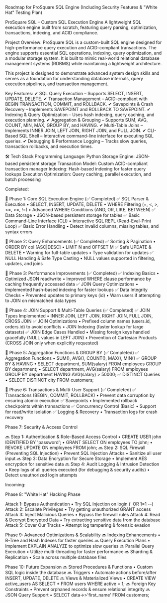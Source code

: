 Roadmap for ProSquare SQL Engine
(Including Security Features & "White Hat" Testing Plan)
 
ProSquare SQL – Custom SQL Execution Engine
A lightweight SQL execution engine built from scratch, featuring query parsing, optimization, transactions, indexing, and ACID compliance.

Project Overview:
ProSquare SQL is a custom-built SQL engine designed for high-performance query execution and ACID-compliant transactions. The engine supports essential SQL operations, indexing, query optimization, and a modular storage system. It is built to mimic real-world relational database management systems (RDBMS) while maintaining a lightweight architecture.

This project is designed to demonstrate advanced system design skills and serves as a foundation for understanding database internals, query execution pipelines, and transaction management.

Key Features:
✔ SQL Query Execution – Supports SELECT, INSERT, UPDATE, DELETE.
✔ Transaction Management – ACID-compliant with BEGIN TRANSACTION, COMMIT, and ROLLBACK.
✔ Savepoints & Crash Recovery – Implements SAVEPOINT and ROLLBACK TO SAVEPOINT.
✔ Indexing & Query Optimization – Uses hash indexing, query caching, and execution planning.
✔ Aggregation & Grouping – Supports SUM, AVG, COUNT, MIN, MAX, GROUP BY, and HAVING.
✔ Multi-Table Joins – Implements INNER JOIN, LEFT JOIN, RIGHT JOIN, and FULL JOIN.
✔ CLI-Based SQL Shell – Interactive command-line interface for executing SQL queries.
✔ Debugging & Performance Logging – Tracks slow queries, transaction rollbacks, and execution times.

🛠 Tech Stack
Programming Language: Python
Storage Engine: JSON-based persistent storage
Transaction Model: Custom ACID-compliant transaction manager
Indexing: Hash-based indexing for faster query lookups
Execution Optimization: Query caching, parallel execution, and batch processing


Completed:
 
🔷 Phase 1: Core SQL Execution Engine (✅ Completed)
✅ SQL Parser & Execution
•	SELECT, INSERT, UPDATE, DELETE
•	WHERE Filtering (=, <, >, <=, >=, !=)
•	Advanced WHERE Conditions (AND, OR, LIKE, BETWEEN)
✅ Data Storage
•	JSON-based persistent storage for tables
✅ Basic Command-Line Interface (CLI)
•	Interactive SQL REPL (Read-Eval-Print Loop)
✅ Basic Error Handling
•	Detect invalid columns, missing tables, and syntax errors
 
🔷 Phase 2: Query Enhancements (✅ Completed)
✅ Sorting & Pagination
•	ORDER BY col [ASC|DESC]
•	LIMIT N and OFFSET M
✅ Safe UPDATE & DELETE
•	Warning for full-table updates
•	Type validation for updates
✅ NULL Handling & Safe Type Casting
•	NULL values supported in filtering, updates, and joins
 
🔷 Phase 3: Performance Improvements (✅ Completed)
✅ Indexing Basics
•	Optimized JSON read/write
•	Improved WHERE clause performance by caching frequently accessed data
✅ JOIN Query Optimizations
•	Implemented hash-based indexing for faster lookups
✅ Data Integrity Checks
•	Prevented updates to primary keys (id)
•	Warn users if attempting to JOIN on mismatched data types
 
🔷 Phase 4: JOIN Support & Multi-Table Queries (✅ Completed)
✅ JOIN Types Implemented
•	INNER JOIN, LEFT JOIN, RIGHT JOIN, FULL JOIN, CROSS JOIN
✅ JOIN Optimizations
•	Prefixed column names (users.id, orders.id) to avoid conflicts
•	JOIN Indexing (faster lookup for large datasets)
✅ JOIN Edge Cases Handled
•	Missing foreign keys handled gracefully (NULL values in LEFT JOIN)
•	Prevention of Cartesian Products (CROSS JOIN only when explicitly requested)
 
🔷 Phase 5: Aggregation Functions & GROUP BY (✅ Completed)
✅ Aggregation Functions
•	SUM(), AVG(), COUNT(), MAX(), MIN()
✅ GROUP BY & HAVING
•	SELECT department, SUM(salary) FROM employees GROUP BY department;
•	SELECT department, AVG(salary) FROM employees GROUP BY department HAVING AVG(salary) > 50000;
✅ DISTINCT Queries
•	SELECT DISTINCT city FROM customers;
 
🔷 Phase 6: Transactions & Multi-User Support (✅ Completed)
✅ Transactions (BEGIN, COMMIT, ROLLBACK)
•	Prevent data corruption by ensuring atomic execution
✅ Savepoints
•	Implemented rollback checkpoints within transactions
✅ Concurrency Control (Basic)
•	Support for read/write isolation
✅ Logging & Recovery
•	Transaction logs for crash recovery

 
Phase 7: Security & Access Control

🔜 Step 1: Authentication & Role-Based Access Control
•	CREATE USER john IDENTIFIED BY 'password';
•	GRANT SELECT ON employees TO john;
•	REVOKE UPDATE ON employees FROM john;
🔜 Step 2: SQL Firewall (Preventing SQL Injection)
•	Prevent SQL Injection Attacks
•	Sanitize all user input
🔜 Step 3: Data Encryption for Secure Storage
•	Implement AES encryption for sensitive data
🔜 Step 4: Audit Logging & Intrusion Detection
•	Keep logs of all queries executed (for debugging & security audits)
•	Detect unauthorized login attempts

Incoming:
 
Phase 8: "White Hat" Hacking Phase

Attack 1: Bypass Authentication
•	Try SQL Injection on login (' OR 1=1 --)
Attack 2: Escalate Privileges
•	Try getting unauthorized GRANT access
Attack 3: Inject Malicious Queries
•	Bypass the firewall rules
Attack 4: Read & Decrypt Encrypted Data
•	Try extracting sensitive data from the database
Attack 5: Cover Our Tracks
•	Attempt log tampering & forensic evasion

 
Phase 9: Advanced Optimizations & Scalability
🔜 Indexing Enhancements
•	B-Tree and Hash Indexes for faster queries
🔜 Query Execution Plans
•	Implement EXPLAIN ANALYZE to optimize slow queries
🔜 Parallel Query Execution
•	Utilize multi-threading for faster performance
🔜 Sharding & Replication
•	Scale across multiple database files
 
Phase 10: Future Expansion
🔜 Stored Procedures & Functions
•	Custom SQL logic inside the database
🔜 Triggers
•	Automate actions before/after INSERT, UPDATE, DELETE
🔜 Views & Materialized Views
•	CREATE VIEW active_users AS SELECT * FROM users WHERE active = 1;
🔜 Foreign Key Constraints
•	Prevent orphaned records & ensure relational integrity
🔜 JSON Query Support
•	SELECT data->>'first_name' FROM customers;
